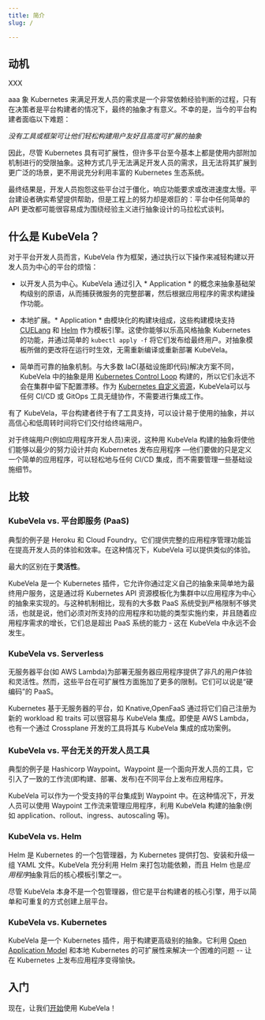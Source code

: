 ```yaml
---
title: 简介
slug: /

---
```



## 动机

XXX

aaa
象 Kubernetes 来满足开发人员的需求是一个非常依赖经验判断的过程，只有在决策者是平台构建者的情况下，最终的抽象才有意义。不幸的是，当今的平台构建者面临以下难题：

*没有工具或框架可让他们轻松构建用户友好且高度可扩展的抽象*

因此，尽管 Kubernetes 具有可扩展性，但许多平台至今基本上都是使用内部附加机制进行的受限抽象。这种方式几乎无法满足开发人员的需求，且无法将其扩展到更广泛的场景，更不用说充分利用丰富的 Kubernetes 生态系统。

最终结果是，开发人员抱怨这些平台过于僵化，响应功能要求或改进速度太慢。平台建设者确实希望提供帮助，但是工程上的努力却是艰巨的：平台中任何简单的 API 更改都可能很容易成为围绕经验主义进行抽象设计的马拉松式谈判。

## 什么是 KubeVela？

对于平台开发人员而言，KubeVela 作为框架，通过执行以下操作来减轻构建以开发人员为中心的平台的烦恼：

- 以开发人员为中心。KubeVela 通过引入 * Application * 的概念来抽象基础架构级别的原语，从而捕获微服务的完整部署，然后根据应用程序的需求构建操作功能。

- 本地扩展。* Application * 由模块化的构建块组成，这些构建模块支持 [CUELang](https://github.com/cuelang/cue) 和 [Helm](https://helm.sh) 作为模板引擎。这使你能够以乐高风格抽象 Kubernetes 的功能，并通过简单的 `kubectl apply -f` 将它们发布给最终用户。对抽象模板所做的更改将在运行时生效，无需重新编译或重新部署 KubeVela。

- 简单而可靠的抽象机制。与大多数 IaC(基础设施即代码)解决方案不同，KubeVela 中的抽象是用 [Kubernetes Control Loop](https://kubernetes.io/docs/concepts/architecture/controller/) 构建的，所以它们永远不会在集群中留下配置漂移。作为 [Kubernetes 自定义资源](https://kubernetes.io/docs/concepts/extend-kubernetes/api-extension/custom-resources/)，KubeVela可以与任何 CI/CD 或 GitOps 工具无缝协作，不需要进行集成工作。

有了 KubeVela，平台构建者终于有了工具支持，可以设计易于使用的抽象，并以高信心和低周转时间将它们交付给终端用户。

对于终端用户(例如应用程序开发人员)来说，这种用 KubeVela 构建的抽象将使他们能够以最少的努力设计并向 Kubernetes 发布应用程序 —他们要做的只是定义一个简单的应用程序，可以轻松地与任何 CI/CD 集成，而不需要管理一些基础设施细节。

## 比较

### KubeVela vs. 平台即服务 (PaaS) 

典型的例子是 Heroku 和 Cloud Foundry。它们提供完整的应用程序管理功能旨在提高开发人员的体验和效率。在这种情况下，KubeVela 可以提供类似的体验。

最大的区别在于**灵活性**。

KubeVela 是一个 Kubernetes 插件，它允许你通过定义自己的抽象来简单地为最终用户服务，这是通过将 Kubernetes API 资源模板化为集群中以应用程序为中心的抽象来实现的。与这种机制相比，现有的大多数 PaaS 系统受到严格限制不够灵活，也就是说，他们必须对所支持的应用程序和功能的类型实施约束，并且随着应用程序需求的增长，它们总是超出 PaaS 系统的能力 - 这在 KubeVela 中永远不会发生。

### KubeVela vs. Serverless 

无服务器平台(如 AWS Lambda)为部署无服务器应用程序提供了非凡的用户体验和灵活性。然而，这些平台在可扩展性方面施加了更多的限制。它们可以说是“硬编码”的 PaaS。

Kubernetes 基于无服务器的平台，如 Knative,OpenFaaS 通过将它们自己注册为新的 workload 和 traits 可以很容易与 KubeVela 集成。即使是 AWS Lambda，也有一个通过 Crossplane 开发的工具将其与 KubeVela 集成的成功案例。

### KubeVela vs. 平台无关的开发人员工具

典型的例子是 Hashicorp Waypoint。Waypoint 是一个面向开发人员的工具，它引入了一致的工作流(即构建、部署、发布)在不同平台上发布应用程序。

KubeVela 可以作为一个受支持的平台集成到 Waypoint 中。在这种情况下，开发人员可以使用 Waypoint 工作流来管理应用程序，利用 KubeVela 构建的抽象(例如 application、rollout、ingress、autoscaling 等)。

### KubeVela vs. Helm 

Helm 是 Kubernetes 的一个包管理器，为 Kubernetes 提供打包、安装和升级一组 YAML 文件。KubeVela 充分利用 Helm 来打包功能依赖，而且 Helm 也是*应用程序*抽象背后的核心模板引擎之一。

尽管 KubeVela 本身不是一个包管理器，但它是平台构建者的核心引擎，用于以简单和可重复的方式创建上层平台。

### KubeVela vs. Kubernetes

KubeVela 是一个 Kubernetes 插件，用于构建更高级别的抽象。它利用 [Open Application Model](https://github.com/oam-dev/spec) 和本地 Kubernetes 的可扩展性来解决一个困难的问题 -- 让在 Kubernetes 上发布应用程序变得愉快。

## 入门

现在，让我们[开始](./quick-start.md)使用 KubeVela！
